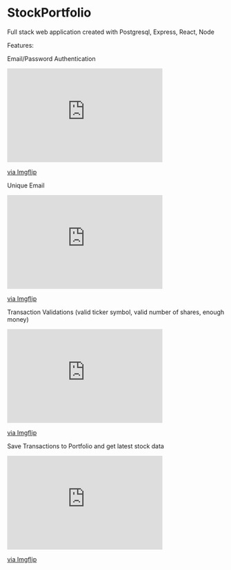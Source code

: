 # StockPortfolio

Full stack web application created with Postgresql, Express, React, Node 

Features:

Email/Password Authentication
<div style="width:360px;max-width:100%;"><div style="height:0;padding-bottom:60.28%;position:relative;"><iframe width="360" height="217" style="position:absolute;top:0;left:0;width:100%;height:100%;" frameBorder="0" src="https://imgflip.com/embed/42vbqw"></iframe></div><p><a href="https://imgflip.com/gif/42vbqw">via Imgflip</a></p></div>

Unique Email
<div style="width:360px;max-width:100%;"><div style="height:0;padding-bottom:60.28%;position:relative;"><iframe width="360" height="217" style="position:absolute;top:0;left:0;width:100%;height:100%;" frameBorder="0" src="https://imgflip.com/embed/42vbxo"></iframe></div><p><a href="https://imgflip.com/gif/42vbxo">via Imgflip</a></p></div>

Transaction Validations (valid ticker symbol, valid number of shares, enough money)
<div style="width:360px;max-width:100%;"><div style="height:0;padding-bottom:60.28%;position:relative;"><iframe width="360" height="217" style="position:absolute;top:0;left:0;width:100%;height:100%;" frameBorder="0" src="https://imgflip.com/embed/42vc1y"></iframe></div><p><a href="https://imgflip.com/gif/42vc1y">via Imgflip</a></p></div>

Save Transactions to Portfolio and get latest stock data
<div style="width:360px;max-width:100%;"><div style="height:0;padding-bottom:60.28%;position:relative;"><iframe width="360" height="217" style="position:absolute;top:0;left:0;width:100%;height:100%;" frameBorder="0" src="https://imgflip.com/embed/42vc6v"></iframe></div><p><a href="https://imgflip.com/gif/42vc6v">via Imgflip</a></p></div>
